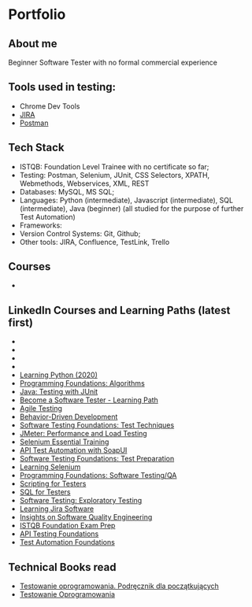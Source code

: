 # Portfolio

## About me

Beginner Software Tester with no formal commercial experience
## Tools used in testing:

* Chrome Dev Tools
* [JIRA]()
* [Postman](https://web.postman.co/)
## Tech Stack

* ISTQB: Foundation Level Trainee with no certificate so far;
* Testing: Postman, Selenium, JUnit, CSS Selectors, XPATH, Webmethods, Webservices, XML, REST
* Databases: MySQL, MS SQL;
* Languages: Python (intermediate), Javascript (intermediate), SQL (intermediate), Java (beginner) (all studied for the purpose of further Test Automation)
* Frameworks: 
* Version Control Systems: Git, Github;
* Other tools: JIRA, Confluence, TestLink, Trello

## Courses 
*


## LinkedIn Courses and Learning Paths (latest first)

* 
* 
* 
* 
* [Learning Python (2020)](https://www.linkedin.com/learning/learning-python-2020)
* [Programming Foundations: Algorithms](https://www.linkedin.com/learning/programming-foundations-algorithms)
* [Java: Testing with JUnit](https://www.linkedin.com/learning/java-testing-with-junit-14267963)
* [Become a Software Tester - Learning Path](https://www.linkedin.com/learning/paths/become-a-software-tester)
* [Agile Testing](https://www.linkedin.com/learning/agile-testing-2)
* [Behavior-Driven Development](https://www.linkedin.com/learning/behavior-driven-development)
* [Software Testing Foundations: Test Techniques](https://www.linkedin.com/learning/software-testing-foundations-test-techniques)
* [JMeter: Performance and Load Testing](https://www.linkedin.com/learning/jmeter-performance-and-load-testing)
* [Selenium Essential Training](https://www.linkedin.com/learning/selenium-essential-training)
* [API Test Automation with SoapUI](https://www.linkedin.com/learning/api-test-automation-with-soapui)
* [Software Testing Foundations: Test Preparation](https://www.linkedin.com/learning/software-testing-foundations-test-preparation)
* [Learning Selenium](https://www.linkedin.com/learning/learning-selenium)
* [Programming Foundations: Software Testing/QA](https://www.linkedin.com/learning/programming-foundations-software-testing-qa)
* [Scripting for Testers](https://www.linkedin.com/learning/scripting-for-testers)
* [SQL for Testers](https://www.linkedin.com/learning/sql-for-testers)
* [Software Testing: Exploratory Testing](https://www.linkedin.com/learning/software-testing-exploratory-testing)
* [Learning Jira Software](https://www.linkedin.com/learning/learning-jira-software-2019)
* [Insights on Software Quality Engineering](https://www.linkedin.com/learning/insights-on-software-quality-engineering)
* [ISTQB Foundation Exam Prep](https://www.linkedin.com/learning/istqb-foundation-exam-prep)
* [API Testing Foundations](https://www.linkedin.com/learning/api-testing-foundations)
* [Test Automation Foundations](https://www.linkedin.com/learning/test-automation-foundations)


## Technical Books read

* [Testowanie oprogramowania. Podręcznik dla początkujących ](https://helion.pl/ksiazki/testowanie-oprogramowania-podrecznik-dla-poczatkujacych-rafal-pawlak,szteop.htm?_ga=NC.1384359092-1587824560&abpar1=desktop&abpar2=236563.1746781.&abpcid=41&abpid=11&bb_coid=3069019&bb_id=3#format/d)
* [Testowanie Oprogramowania](https://pwicherski.gitbook.io)
